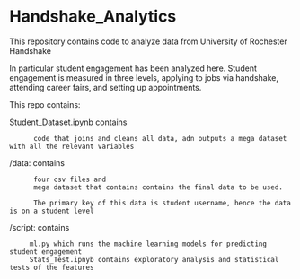 # Handshake_Analytics
This repository contains code to analyze data from University of Rochester Handshake

In particular student engagement has been analyzed here. Student engagement is measured in three levels, applying to
jobs via handshake, attending career fairs, and setting up appointments.

This repo contains:

Student_Dataset.ipynb contains 
          
          code that joins and cleans all data, adn outputs a mega dataset with all the relevant variables

/data: contains 

          four csv files and 
          mega dataset that contains contains the final data to be used.

          The primary key of this data is student username, hence the data is on a student level

/script: contains 
         
         ml.py which runs the machine learning models for predicting student engagement
         Stats_Test.ipnyb contains exploratory analysis and statistical tests of the features
